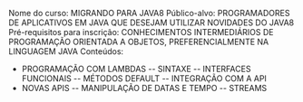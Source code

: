 Nome do curso: MIGRANDO PARA JAVA8
Público-alvo: PROGRAMADORES DE APLICATIVOS EM JAVA QUE DESEJAM UTILIZAR NOVIDADES DO JAVA8
Pré-requisitos para inscrição: CONHECIMENTOS INTERMEDIÁRIOS DE PROGRAMAÇÃO ORIENTADA A OBJETOS, PREFERENCIALMENTE NA LINGUAGEM JAVA
Conteúdos:
- PROGRAMAÇÃO COM LAMBDAS
-- SINTAXE
-- INTERFACES FUNCIONAIS
-- MÉTODOS DEFAULT
-- INTEGRAÇÃO COM A API
- NOVAS APIS
-- MANIPULAÇÃO DE DATAS E TEMPO
-- STREAMS
